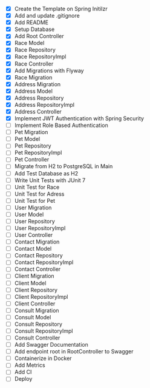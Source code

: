 - [x] Create the Template on Spring Initilzr
- [x] Add and update .gitignore
- [x] Add README
- [x] Setup Database
- [x] Add Root Controller
- [x] Race Model
- [x] Race Repository
- [x] Race RepositoryImpl
- [x] Race Controller
- [x] Add Migrations with Flyway
- [x] Race Migration
- [x] Address Migration
- [x] Address Model
- [x] Address Repository
- [x] Address RepositoryImpl
- [x] Address Controller
- [x] Implement JWT Authentication with Spring Security
- [ ] Implement Role Based Authentication
- [ ] Pet Migration
- [ ] Pet Model
- [ ] Pet Repository
- [ ] Pet RepositoryImpl
- [ ] Pet Controller
- [ ] Migrate from H2 to PostgreSQL in Main
- [ ] Add Test Database as H2
- [ ] Write Unit Tests with JUnit 7
- [ ] Unit Test for Race
- [ ] Unit Test for Adress
- [ ] Unit Test for Pet
- [ ] User Migration
- [ ] User Model
- [ ] User Repository
- [ ] User RepositoryImpl
- [ ] User Controller
- [ ] Contact Migration
- [ ] Contact Model
- [ ] Contact Repository
- [ ] Contact RepositoryImpl
- [ ] Contact Controller
- [ ] Client Migration
- [ ] Client Model
- [ ] Client Repository
- [ ] Client RepositoryImpl
- [ ] Client Controller
- [ ] Consult Migration
- [ ] Consult Model
- [ ] Consult Repository
- [ ] Consult RepositoryImpl
- [ ] Consult Controller
- [ ] Add Swagger Documentation
- [ ] Add endpoint root in RootController to Swagger
- [ ] Containerize in Docker
- [ ] Add Metrics
- [ ] Add CI
- [ ] Deploy
